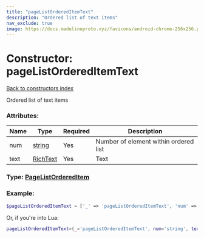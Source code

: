```yaml
---
title: "pageListOrderedItemText"
description: "Ordered list of text items"
nav_exclude: true
image: https://docs.madelineproto.xyz/favicons/android-chrome-256x256.png
---
```

# Constructor: pageListOrderedItemText  
[Back to constructors index](index.md)



Ordered list of text items

### Attributes:

| Name     |    Type       | Required | Description |
|----------|---------------|----------|-------------|
|num|[string](../types/string.md) | Yes|Number of element within ordered list|
|text|[RichText](../types/RichText.md) | Yes|Text|



### Type: [PageListOrderedItem](../types/PageListOrderedItem.md)


### Example:

```php
$pageListOrderedItemText = ['_' => 'pageListOrderedItemText', 'num' => 'string', 'text' => RichText];
```  


Or, if you're into Lua:

```lua
pageListOrderedItemText={_='pageListOrderedItemText', num='string', text=RichText}

```


